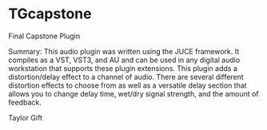 # TGcapstone
Final Capstone Plugin

Summary:
This audio plugin was written using the JUCE framework. It compiles as a VST, VST3, and AU and can be used in any digital audio workstation that supports these plugin extensions. This plugin adds a distortion/delay effect to a channel of audio. There are several different distortion effects to choose from as well as a versatile delay section that allows you to change delay time, wet/dry signal strength, and the amount of feedback.

Taylor Gift 
